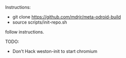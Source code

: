 Instructions:

- git clone https://github.com/mdrjr/meta-odroid-build
- source scripts/init-repo.sh

follow instructions.

TODO:
 - Don't Hack weston-init to start chromium
